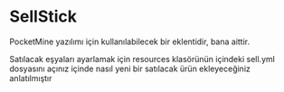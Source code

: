 # SellStick
PocketMine yazılımı için kullanılabilecek bir eklentidir, bana aittir.

Satılacak eşyaları ayarlamak için resources klasörünün içindeki sell.yml dosyasını açınız içinde nasıl yeni bir satılacak ürün ekleyeceğiniz anlatılmıştır
